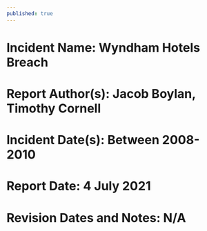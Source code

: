 ```yaml
---
published: true
---
```

# Incident Name: Wyndham Hotels Breach
# Report Author(s): Jacob Boylan, Timothy Cornell
# Incident Date(s): Between 2008-2010
# Report Date: 4 July 2021
# Revision Dates and Notes: N/A




